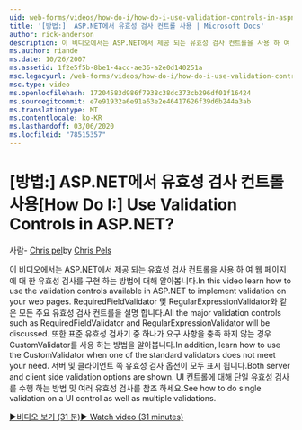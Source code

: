 ```yaml
---
uid: web-forms/videos/how-do-i/how-do-i-use-validation-controls-in-aspnet
title: '[방법:]  ASP.NET에서 유효성 검사 컨트롤 사용 | Microsoft Docs'
author: rick-anderson
description: 이 비디오에서는 ASP.NET에서 제공 되는 유효성 검사 컨트롤을 사용 하 여 웹 페이지에 대 한 유효성 검사를 구현 하는 방법에 대해 알아봅니다. 모든 주요 유효성 검사 컨트롤 (...)
ms.author: riande
ms.date: 10/26/2007
ms.assetid: 1f2e5f5b-8be1-4acc-ae36-a2e0d140251a
msc.legacyurl: /web-forms/videos/how-do-i/how-do-i-use-validation-controls-in-aspnet
msc.type: video
ms.openlocfilehash: 17204583d986f7938c38dc373cb296df01f16424
ms.sourcegitcommit: e7e91932a6e91a63e2e46417626f39d6b244a3ab
ms.translationtype: MT
ms.contentlocale: ko-KR
ms.lasthandoff: 03/06/2020
ms.locfileid: "78515357"
---
```

# <a name="how-do-i--use-validation-controls-in-aspnet"></a><span data-ttu-id="5ad8d-105">[방법:]  ASP.NET에서 유효성 검사 컨트롤 사용</span><span class="sxs-lookup"><span data-stu-id="5ad8d-105">[How Do I:]  Use Validation Controls in ASP.NET?</span></span>

<span data-ttu-id="5ad8d-106">사람- [Chris pel](https://twitter.com/chrispels)</span><span class="sxs-lookup"><span data-stu-id="5ad8d-106">by [Chris Pels](https://twitter.com/chrispels)</span></span>

<span data-ttu-id="5ad8d-107">이 비디오에서는 ASP.NET에서 제공 되는 유효성 검사 컨트롤을 사용 하 여 웹 페이지에 대 한 유효성 검사를 구현 하는 방법에 대해 알아봅니다.</span><span class="sxs-lookup"><span data-stu-id="5ad8d-107">In this video learn how to use the validation controls available in ASP.NET to implement validation on your web pages.</span></span> <span data-ttu-id="5ad8d-108">RequiredFieldValidator 및 RegularExpressionValidator와 같은 모든 주요 유효성 검사 컨트롤을 설명 합니다.</span><span class="sxs-lookup"><span data-stu-id="5ad8d-108">All the major validation controls such as RequiredFieldValidator and RegularExpressionValidator will be discussed.</span></span> <span data-ttu-id="5ad8d-109">또한 표준 유효성 검사기 중 하나가 요구 사항을 충족 하지 않는 경우 CustomValidator를 사용 하는 방법을 알아봅니다.</span><span class="sxs-lookup"><span data-stu-id="5ad8d-109">In addition, learn how to use the CustomValidator when one of the standard validators does not meet your need.</span></span> <span data-ttu-id="5ad8d-110">서버 및 클라이언트 쪽 유효성 검사 옵션이 모두 표시 됩니다.</span><span class="sxs-lookup"><span data-stu-id="5ad8d-110">Both server and client side validation options are shown.</span></span> <span data-ttu-id="5ad8d-111">UI 컨트롤에 대해 단일 유효성 검사를 수행 하는 방법 및 여러 유효성 검사를 참조 하세요.</span><span class="sxs-lookup"><span data-stu-id="5ad8d-111">See how to do single validation on a UI control as well as multiple validations.</span></span>

[<span data-ttu-id="5ad8d-112">&#9654;비디오 보기 (31 분)</span><span class="sxs-lookup"><span data-stu-id="5ad8d-112">&#9654; Watch video (31 minutes)</span></span>](https://channel9.msdn.com/Blogs/ASP-NET-Site-Videos/how-do-i-use-validation-controls-in-aspnet)
